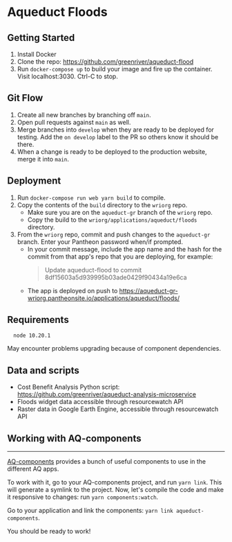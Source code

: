 # Aqueduct Floods

## Getting Started

1. Install Docker
2. Clone the repo: https://github.com/greenriver/aqueduct-flood
3. Run `docker-compose up` to build your image and fire up the container. Visit localhost:3030. Ctrl-C to stop.

## Git Flow

1. Create all new branches by branching off `main`.
2. Open pull requests against `main` as well.
3. Merge branches into `develop` when they are ready to be deployed for testing. Add the `on develop` label to the PR so others know it should be there.
4. When a change is ready to be deployed to the production website, merge it into `main`.

## Deployment

1. Run `docker-compose run web yarn build` to compile.
2. Copy the contents of the `build` directory to the `wriorg` repo.
    - Make sure you are on the `aqueduct-gr` branch of the `wriorg` repo.
    - Copy the build to the `wriorg/applications/aqueduct/floods` directory.
3. From the `wriorg` repo, commit and push changes to the `aqueduct-gr` branch. Enter your Pantheon password when/if prompted.
    - In your commit message, include the app name and the hash for the commit from that app's repo that you are deploying, for example:
      > Update aqueduct-flood to commit 8df15603a5d939995b03ade0429f90434a19e6ca
    - The app is deployed on push to https://aqueduct-gr-wriorg.pantheonsite.io/applications/aqueduct/floods/


## Requirements

```
  node 10.20.1
```

May encounter problems upgrading because of component dependencies.

## Data and scripts

- Cost Benefit Analysis Python script: https://github.com/greenriver/aqueduct-analysis-microservice
- Floods widget data accessible through resourcewatch API
- Raster data in Google Earth Engine, accessible through resourcewatch API

## Working with AQ-components

---
[AQ-components](https://vizzuality.github.io/aqueduct-components/) provides a bunch of useful components to use in the different AQ apps.

To work with it, go to your AQ-components project, and run `yarn link`. This will generate a symlink to the project. Now, let's compile
the code and make it responsive to changes: run `yarn components:watch`.

Go to your application and link the components: `yarn link aqueduct-components`.

You should be ready to work!


